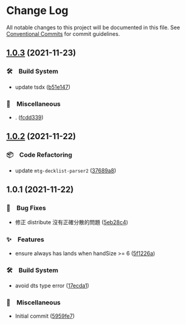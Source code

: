 # Change Log

All notable changes to this project will be documented in this file.
See [Conventional Commits](https://conventionalcommits.org) for commit guidelines.

## [1.0.3](https://github.com/bluelovers/ws-mtg/compare/mtg-deck-shuffle@1.0.2...mtg-deck-shuffle@1.0.3) (2021-11-23)


### 🛠　Build System

* update tsdx ([b51e147](https://github.com/bluelovers/ws-mtg/commit/b51e1470283e9fdf07ce0649b3a06cdadd98716e))


### 🔖　Miscellaneous

* . ([fcdd339](https://github.com/bluelovers/ws-mtg/commit/fcdd339b0ae80b7bda8c3f410a325ab10c868b0c))





## [1.0.2](https://github.com/bluelovers/ws-mtg/compare/mtg-deck-shuffle@1.0.1...mtg-deck-shuffle@1.0.2) (2021-11-22)


### 📦　Code Refactoring

* update `mtg-decklist-parser2` ([37689a8](https://github.com/bluelovers/ws-mtg/commit/37689a839e62b98a44d9e9e263f2ef3f326644f2))





## 1.0.1 (2021-11-22)


### 🐛　Bug Fixes

* 修正 distribute 沒有正確分散的問題 ([5eb28c4](https://github.com/bluelovers/ws-mtg/commit/5eb28c4e63fe40d02a9f38775e559074866860d5))


### ✨　Features

* ensure always has lands when handSize >= 6 ([5f1226a](https://github.com/bluelovers/ws-mtg/commit/5f1226ae89e3a472ac04ad750fc84f5da99ee0d0))


### 🛠　Build System

* avoid dts type error ([17ecda1](https://github.com/bluelovers/ws-mtg/commit/17ecda1f480d5565f585b683497a020bbc447db7))


### 🔖　Miscellaneous

* Initial commit ([5959fe7](https://github.com/bluelovers/ws-mtg/commit/5959fe7c1d8e6bfe32b0e14c1a4d5c8ff890e38d))
